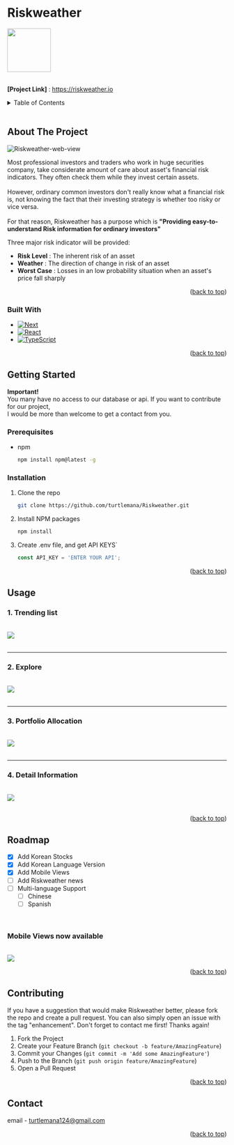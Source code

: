 # Riskweather


<!-- README TOP -->
<img width="100" height="100" align=center src="https://github.com/turtlemana/Riskweather/assets/75458741/a63bbe41-1361-493a-9dd4-7048117d142f"/>
<br />
<br />

**[Project Link]** : https://riskweather.io
<!-- TABLE OF CONTENTS -->
<details>
  <summary>Table of Contents</summary>
  <ol>
    <li>
      <a href="#about-the-project">About The Project</a>
      <ul>
        <li><a href="#built-with">Built With</a></li>
      </ul>
    </li>
    <li>
      <a href="#getting-started">Getting Started</a>
      <ul>
        <li><a href="#prerequisites">Prerequisites</a></li>
        <li><a href="#installation">Installation</a></li>
      </ul>
    </li>
    <li><a href="#usage">Usage</a></li>
    <li><a href="#roadmap">Roadmap</a></li>
    <li><a href="#contact">Contact</a></li>
  </ol>
</details>

<br/>


<!-- ABOUT THE PROJECT -->
## About The Project

![Riskweather-web-view](https://github.com/turtlemana/Riskweather/assets/75458741/bf9cb91b-0da5-4ff8-96c9-d9dbe2e1308f)

Most professional investors and traders who work in huge securities company, take considerate amount of care about
asset's financial risk indicators. They often check them while they invest certain assets.
<br/>
<br/>
However, ordinary common investors don't really know what a financial risk is, not knowing the fact that their investing strategy is whether
too risky or vice versa.
<br/>
<br/>
For that reason, Riskweather has a purpose which is **"Providing easy-to-understand Risk information for ordinary investors"**

Three major risk indicator will be provided:
* **Risk Level** : The inherent risk of an asset 
* **Weather** : The direction of change in risk of an asset 
* **Worst Case** : Losses in an low probability situation when an asset's price fall sharply 


<p align="right">(<a href="#riskweather">back to top</a>)</p>



### Built With

* [![Next][Next.js]][Next-url]
* [![React][React.js]][React-url]
* [![TypeScript][TypeScript]][TypeScript-url]


<p align="right">(<a href="#riskweather">back to top</a>)</p>



<!-- GETTING STARTED -->
## Getting Started

**Important!** 
<br/>
You many have no access to our database or api. If you want to contribute for our project, 
<br/>
I would be more than welcome to get a contact from you.
<br/>
### Prerequisites

* npm
  ```sh
  npm install npm@latest -g
  ```

### Installation



1. Clone the repo
   ```sh
   git clone https://github.com/turtlemana/Riskweather.git
   ```
2. Install NPM packages
   ```sh
   npm install
   ```
3. Create .env file, and get API KEYS`
   ```js
   const API_KEY = 'ENTER YOUR API';
   ```

<p align="right">(<a href="#riskweather">back to top</a>)</p>



<!-- USAGE EXAMPLES -->
## Usage

### 1. Trending list
<br/>
<img src="https://github.com/turtlemana/Riskweather/assets/75458741/3c2e9670-fff3-47ef-8ad8-c403b228c11e"/>
<br/>
<br/>

***

### 2. Explore 
<br/>
<img src="https://github.com/turtlemana/Riskweather/assets/75458741/c1215f73-b1dd-4648-8274-09d2dc157d5a"/>
<br/>
<br/>

***

### 3. Portfolio Allocation
<br/>
<img src="https://github.com/turtlemana/Riskweather/assets/75458741/a82895fc-a20b-48bc-8c76-141d86905f0f" />
<br/>
<br/>

***

### 4. Detail Information 
<br/>
<img src="https://github.com/turtlemana/Riskweather/assets/75458741/c4e14864-d342-4793-b07d-ef42b9977a5f" />
<br/>
<br/>

<p align="right">(<a href="#riskweather">back to top</a>)</p>



<!-- ROADMAP -->
## Roadmap

- [X] Add Korean Stocks
- [X] Add Korean Language Version
- [X] Add Mobile Views
- [ ] Add Riskweather news
- [ ] Multi-language Support
    - [ ] Chinese
    - [ ] Spanish

<br/>

### Mobile Views now available

<br/>

<img src="https://github.com/turtlemana/Riskweather/assets/75458741/a90cac50-8798-42ce-a9d2-1278d7ef9553"/>

<p align="right">(<a href="#riskweather">back to top</a>)</p>



<!-- CONTRIBUTING -->
## Contributing

If you have a suggestion that would make Riskweather better, please fork the repo and create a pull request. You can also simply open an issue with the tag "enhancement".
Don't forget to contact me first! Thanks again!

1. Fork the Project
2. Create your Feature Branch (`git checkout -b feature/AmazingFeature`)
3. Commit your Changes (`git commit -m 'Add some AmazingFeature'`)
4. Push to the Branch (`git push origin feature/AmazingFeature`)
5. Open a Pull Request

<p align="right">(<a href="#riskweather">back to top</a>)</p>






<!-- CONTACT -->
## Contact

email - turtlemana124@gmail.com


<p align="right">(<a href="#riskweather">back to top</a>)</p>

<br/>
<br/>

<!-- MARKDOWN LINKS & IMAGES -->
<!-- https://www.markdownguide.org/basic-syntax/#reference-style-links -->
[contributors-shield]: https://img.shields.io/github/contributors/othneildrew/Best-README-Template.svg?style=for-the-badge
[contributors-url]: https://github.com/othneildrew/Best-README-Template/graphs/contributors
[forks-shield]: https://img.shields.io/github/forks/othneildrew/Best-README-Template.svg?style=for-the-badge
[forks-url]: https://github.com/othneildrew/Best-README-Template/network/members
[stars-shield]: https://img.shields.io/github/stars/othneildrew/Best-README-Template.svg?style=for-the-badge
[stars-url]: https://github.com/othneildrew/Best-README-Template/stargazers
[issues-shield]: https://img.shields.io/github/issues/othneildrew/Best-README-Template.svg?style=for-the-badge
[issues-url]: https://github.com/othneildrew/Best-README-Template/issues
[license-shield]: https://img.shields.io/github/license/othneildrew/Best-README-Template.svg?style=for-the-badge
[license-url]: https://github.com/othneildrew/Best-README-Template/blob/master/LICENSE.txt
[linkedin-shield]: https://img.shields.io/badge/-LinkedIn-black.svg?style=for-the-badge&logo=linkedin&colorB=555
[linkedin-url]: https://linkedin.com/in/othneildrew
[product-screenshot]: images/screenshot.png
[Next.js]: https://img.shields.io/badge/Next.js-000000?style=flat-square&logo=Next.js&logoColor=white
[Next-url]: https://nextjs.org/
[React.js]: https://img.shields.io/badge/React-61DAFB?style=flat-square&logo=React&logoColor=black
[React-url]: https://reactjs.org/
[TypeScript]:https://img.shields.io/badge/Typescript-3178C6?style=flat-square&logo=Typescript&logoColor=white
[TypeScript-url]:https://typescriptlang.org
[Vue.js]: https://img.shields.io/badge/Vue.js-35495E?style=for-the-badge&logo=vuedotjs&logoColor=4FC08D
[Vue-url]: https://vuejs.org/
[Angular.io]: https://img.shields.io/badge/Angular-DD0031?style=for-the-badge&logo=angular&logoColor=white
[Angular-url]: https://angular.io/
[Svelte.dev]: https://img.shields.io/badge/Svelte-4A4A55?style=for-the-badge&logo=svelte&logoColor=FF3E00
[Svelte-url]: https://svelte.dev/
[Laravel.com]: https://img.shields.io/badge/Laravel-FF2D20?style=for-the-badge&logo=laravel&logoColor=white
[Laravel-url]: https://laravel.com
[Bootstrap.com]: https://img.shields.io/badge/Bootstrap-563D7C?style=for-the-badge&logo=bootstrap&logoColor=white
[Bootstrap-url]: https://getbootstrap.com
[JQuery.com]: https://img.shields.io/badge/jQuery-0769AD?style=for-the-badge&logo=jquery&logoColor=white
[JQuery-url]: https://jquery.com 
